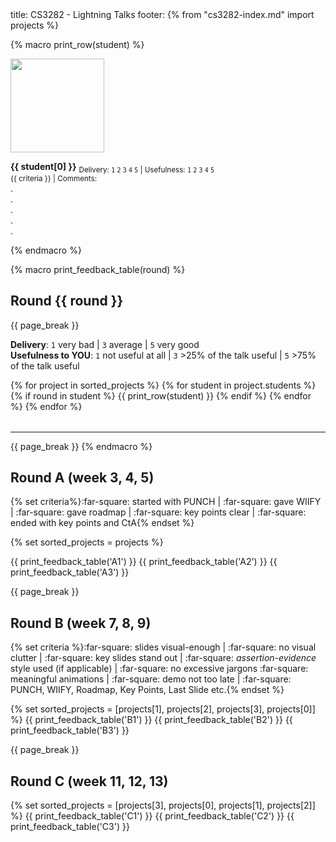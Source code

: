 <frontmatter>
title: CS3282 - Lightning Talks
footer:
</frontmatter>
{% from "cs3282-index.md" import projects %}

{% macro print_row(student) %}
<tr>
<td style="width:150px; height:175px">
<img src="{{ baseUrl }}/students/{{ student[1] }}/photo.png" width="150" /><br>
</td>
<td valign="top" style="border: 1px solid black; padding:5px">

****{{ student[0] }}**** <sub>Delivery: `1` `2` `3` `4` `5` | Usefulness: `1` `2` `3` `4` `5`</sub><br>
<md><sub>{{ criteria }} | Comments:</sub></md>
<br>.
<br>.
<br>.
<br>.
<br>.
</td>
</tr>
{% endmacro %}

{% macro print_feedback_table(round) %}

## Round {{ round }}
{{ page_break }}

**Delivery**: `1` very bad | `3` average | `5` very good<br>
**Usefulness to YOU**: `1` not useful at all | `3` >25% of the talk useful | `5` >75% of the talk useful

<table style="width:100%">
{% for project in sorted_projects %}
{% for student in project.students %}
{% if round in student %}
{{ print_row(student) }}
{% endif %}
{% endfor %}
{% endfor %}
</table>
<hr>
{{ page_break }}
{% endmacro %}


## Round A (week 3, 4, 5)

{% set criteria%}:far-square: started with PUNCH | :far-square: gave WIIFY | :far-square: gave roadmap | :far-square: key points clear | :far-square: ended with key points and CtA{% endset %}

{% set sorted_projects = projects %}

{{ print_feedback_table('A1') }}
{{ print_feedback_table('A2') }}
{{ print_feedback_table('A3') }}

{{ page_break }}

## Round B (week 7, 8, 9)

{% set criteria %}:far-square: slides visual-enough | :far-square: no visual clutter | :far-square: key slides stand out | :far-square: _assertion-evidence_ style used (if applicable) | :far-square: no excessive jargons :far-square: meaningful animations | :far-square: demo not too late | :far-square: PUNCH, WIIFY, Roadmap, Key Points, Last Slide etc.{% endset %}

{% set sorted_projects = [projects[1], projects[2], projects[3], projects[0]] %}
{{ print_feedback_table('B1') }}
{{ print_feedback_table('B2') }}
{{ print_feedback_table('B3') }}

{{ page_break }}

## Round C (week 11, 12, 13)


{% set sorted_projects = [projects[3], projects[0], projects[1], projects[2]] %}
{{ print_feedback_table('C1') }}
{{ print_feedback_table('C2') }}
{{ print_feedback_table('C3') }}
